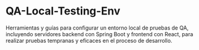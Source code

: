 # QA-Local-Testing-Env
Herramientas y guías para configurar un entorno local de pruebas de QA, incluyendo servidores backend con Spring Boot y frontend con React, para realizar pruebas tempranas y eficaces en el proceso de desarrollo.
